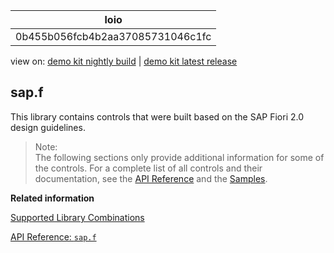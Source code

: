 <!-- loio0b455b056fcb4b2aa37085731046c1fc -->

| loio |
| -----|
| 0b455b056fcb4b2aa37085731046c1fc |

<div id="loio">

view on: [demo kit nightly build](https://openui5nightly.hana.ondemand.com/#/topic/0b455b056fcb4b2aa37085731046c1fc) | [demo kit latest release](https://openui5.hana.ondemand.com/#/topic/0b455b056fcb4b2aa37085731046c1fc)</div>

## sap.f

This library contains controls that were built based on the SAP Fiori 2.0 design guidelines.

> Note:  
> The following sections only provide additional information for some of the controls. For a complete list of all controls and their documentation, see the [API Reference](https://openui5.hana.ondemand.com/#/api) and the [Samples](https://openui5.hana.ondemand.com/#/controls). 

**Related information**  


[Supported Library Combinations](Supported_Library_Combinations_363cd16.md)

[API Reference: `sap.f`](https://openui5.hana.ondemand.com/#docs/api/symbols/sap.f.html)

